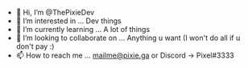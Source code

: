 - 👋 Hi, I’m @ThePixieDev
- 👀 I’m interested in ... Dev things
- 🌱 I’m currently learning ... A lot of things
- 💞️ I’m looking to collaborate on ... Anything u want (I won't do all if u don't pay :)
- 📫 How to reach me ... mailme@pixie.ga or Discord -> Pixel#3333

<!---
ThePixieDev/ThePixieDev is a ✨ special ✨ repository because its `README.md` (this file) appears on your GitHub profile.
You can click the Preview link to take a look at your changes.
--->
